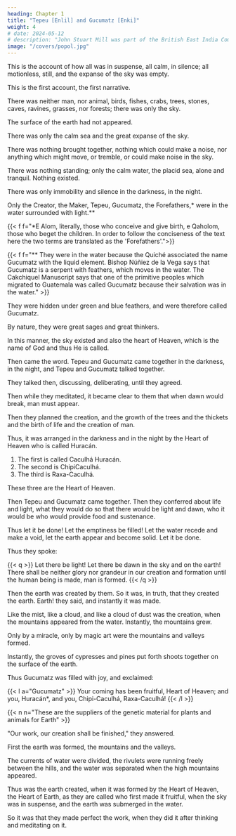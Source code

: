 ```yaml
---
heading: Chapter 1
title: "Tepeu [Enlil] and Gucumatz [Enki]"
weight: 4
# date: 2024-05-12
# description: "John Stuart Mill was part of the British East India Company who advocated free trade"
image: "/covers/popol.jpg"
---
```



This is the account of how all was in suspense, all calm, in silence; all motionless, still, and the expanse of the sky was empty.

This is the first account, the first narrative. 

There was neither man, nor animal, birds, fishes, crabs, trees, stones, caves, ravines, grasses, nor forests; there was only the sky.

The surface of the earth had not appeared. 

There was only the calm sea and the great expanse of the sky.

There was nothing brought together, nothing which could make a noise, nor anything which might move, or tremble, or could make noise in the sky.

There was nothing standing; only the calm water, the placid sea, alone and tranquil. Nothing existed.

There was only immobility and silence in the darkness, in the night. 

Only the Creator, the Maker, Tepeu, Gucumatz, the Forefathers,* were in the water surrounded with light.** 

{{< f f="*E Alom, literally, those who conceive and give birth, e Qaholom, those who beget the children. In order to follow the conciseness of the text here the two terms are translated as the 'Forefathers'.">}}


{{< f f="** They were in the water because the Quiché associated the name Gucumatz with the liquid element. Bishop Núñiez de la Vega says that Gucumatz is a serpent with feathers, which moves in the water. The Cakchiquel Manuscript says that one of the primitive peoples which migrated to Guatemala was called Gucumatz because their salvation was in the water." >}}


They were hidden under green and blue feathers, and were therefore called Gucumatz. 

By nature, they were great sages and great thinkers. 

In this manner, the sky existed and also the heart of Heaven, which is the name of God and thus He is called.

Then came the word. Tepeu and Gucumatz came together in the darkness, in the night, and Tepeu and Gucumatz talked together. 

They talked then, discussing, deliberating, until they agreed.

<!-- , they united their words and their thoughts. -->

Then while they meditated, it became clear to them that when dawn would break, man must appear. 

Then they planned the creation, and the growth of the trees and the thickets and the birth of life and the creation of man. 

Thus, it was arranged in the darkness and in the night by the Heart of Heaven who is called Huracán.

1. The first is called Caculhá Huracán. 
2. The second is ChipiCaculhá.
3. The third is Raxa-Caculhá.

These three are the Heart of Heaven.

Then Tepeu and Gucumatz came together. Then they conferred about life and light, what they would do so that there would be light and dawn, who it would be who would provide food and sustenance.

Thus let it be done! Let the emptiness be filled! Let the water recede and make a void, let the earth appear and become solid. Let it be done. 

Thus they spoke:

{{< q >}}
Let there be light! Let there be dawn in the sky and on the earth! There shall be neither glory nor grandeur in our creation and formation until the human being is made, man is formed. 
{{< /q >}}


Then the earth was created by them. So it was, in truth, that they created the earth. Earth! they said, and instantly it was made.

Like the mist, like a cloud, and like a cloud of dust was the creation, when the mountains appeared from the water. Instantly, the mountains grew.

Only by a miracle, only by magic art were the mountains and valleys formed. 

Instantly, the groves of cypresses and pines put forth shoots together on the surface of the earth.

Thus Gucumatz was filled with joy, and exclaimed: 

{{< l a="Gucumatz" >}}
Your coming has been fruitful, Heart of Heaven; and you, Huracán*, and you, Chipi-Caculhá, Raxa-Caculhá!
{{< /l >}}

{{< n n="These are the suppliers of the genetic material for plants and animals for Earth" >}}

"Our work, our creation shall be finished," they answered.

First the earth was formed, the mountains and the valleys. 

The currents of water were divided, the rivulets were running freely between the hills, and the water was separated when the high mountains appeared.

Thus was the earth created, when it was formed by the Heart of Heaven, the Heart of Earth, as they are called who first made it fruitful, when the sky was in suspense, and the earth was submerged in the water.

So it was that they made perfect the work, when they did it after thinking and meditating on it.
